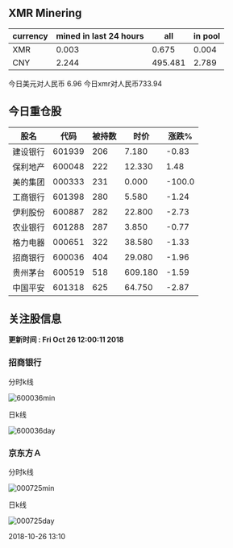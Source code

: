 ## XMR Minering

|currency|mined in last 24 hours|all|in pool|
|---|---|---|---|
|XMR|0.003|0.675|0.004|
|CNY|2.244|495.481|2.789|

今日美元对人民币 6.96	今日xmr对人民币733.94


## 今日重仓股 

|股名|代码|被持数|时价|涨跌%|
|---|---|---|---|---|
|建设银行|601939|206|7.180|-0.83|
|保利地产|600048|222|12.330|1.48|
|美的集团|000333|231|0.000|-100.0|
|工商银行|601398|280|5.580|-1.24|
|伊利股份|600887|282|22.800|-2.73|
|农业银行|601288|287|3.850|-0.77|
|格力电器|000651|322|38.580|-1.33|
|招商银行|600036|404|29.080|-1.96|
|贵州茅台|600519|518|609.180|-1.59|
|中国平安|601318|625|64.750|-2.87|

## 关注股信息
**更新时间 : Fri Oct 26 12:00:11 2018**
### 招商银行 
分时k线

![600036min](http://image.sinajs.cn/newchart/min/n/sh600036.gif)

日k线

![600036day](http://image.sinajs.cn/newchart/daily/n/sh600036.gif)

### 京东方Ａ 
分时k线

![000725min](http://image.sinajs.cn/newchart/min/n/sz000725.gif)

日k线

![000725day](http://image.sinajs.cn/newchart/daily/n/sz000725.gif)

2018-10-26 13:10